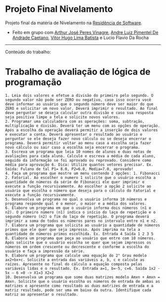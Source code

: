 # Projeto Final Nivelamento
Projeto final da matéria de Nivelamento na [Residência de Software](http://serratec.org/residencia-de-software/).

- Feito em grupo com [Arthur José Peres Vinagre](https://github.com/Paneraste), [Andre Luiz Pimentel De Andrade Caetano](https://github.com/Andrelpac), [Vitor Hugo Lima Batista](https://github.com/vhugo2001) e Lucio Flavio Da Rocha

---------------------------------------------------------------------------------------------------------------------------------------------
Conteúdo do trabalho:

# Trabalho de avaliação de lógica de programação

	1. Leia dois valores e efetue a divisão do primeiro pelo segundo. O segundo valor não pode ser ZERO ou negativo, caso isso ocorra você deve informar ao usuário que o segundo número deve ser maior do que ZERO e solicitar um novo valor. Deverá imprimir o resultado. Ao final deve perguntar se deseja calcular outra divisão e caso sua resposta seja positiva limpe a tela e solicite novos valores.
	2. Programar uma calculadora com as operações: soma, subtração, multiplicação e divisão. Deverá ter um menu com as opções de operação. Após a escolha da operação deverá permitir a inserção de dois valores e executar a conta. Deverá apresentar o resultado ao usuário e perguntar se ele deseja fazer novo cálculo ou se deseja encerrar o programa. Deverá permitir voltar ao menu caso a escolha seja fazer novo cálculo ou sair caso a escolha seja encerrar o programa.
	3. Escreva um programa que leia 10 nomes de alunos e duas notas de avaliações para cada aluno. Calcule e escreva a média de cada aluno, seguido da informação se foi aprovado ou reprovado. Considere como média para aprovação 6. Dica: Utilize quantos vetores precisar. Ex. Saída: Fulano de tal P1= 8.0, P2=6.0, Media=7.0, aprovado!
	4. Faça um programa que mostre um menu contendo 2 opções: 1. Fibonacci 2. Fatorial. Ao escolher o numero 1 solicite que o usuário escolha a quantidade de números da série de Fibonacci ele quer imprimir e execute a função recursivamente. Ao escolher a opção 2 solicite ao usuário que escolha o número que deseja para o cálculo do Fatorial e execute a função recursivamente.
	5. Desenvolva um programa no qual o usuário informa 10 números e programa responde qual é o menor, o maior e a média dos valores.
	6. Elabore um programa em que o usuário informa dois números (n1 e n2). O primeiro número (n1) indica o início do laço de repetição e o segundo número (n2) o fim do laço de repetição. O programa deverá imprimir a soma de todos os números pares no intervalo entre n1 e n2.
	7. Elabora um programa que solicita ao usuário a quantidade de números primos que ele quer que seja impresso. Após imprima na tela a quantidade de números primos escolhida. Ex. Entrada 4 Saída 1 2 3 5
	8. Elabora um programa que peça ao usuário que entre com 10 números. Após solicite que o usuário escolha se quer que sejam impressos os números em ordem crescente ou decrescente e conforme a escolha do usuário e faça a impressão da série.
	9. Elabore um programa que calcule uma equação do 2° Grau modelo ax2+bx+c. Solicite a entrada das variáveis a, b, c e calcule as raízes. Apresente no final do cálculo a equação composta pelas variáveis lidas e o resultado. Ex. Entrada a=1, b=-5, c=6. Saída 1x2 - 5x – 6 =0 -> X1=3 X2=2
	10. Desenvolva um programa que some duas matrizes modelo Amxn + Amxn = Amxn. Solicite que o usuário escolha os números de entrada de ambas as matrizes e apresente como resultado as duas matrizes de entrada e a matriz resultado, pode ser uma em baixo da outra. Identifique cada matriz ao apresentar o resultado.

